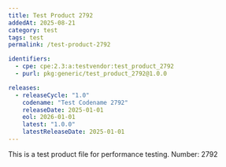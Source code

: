 ```yaml
---
title: Test Product 2792
addedAt: 2025-08-21
category: test
tags: test
permalink: /test-product-2792

identifiers:
  - cpe: cpe:2.3:a:testvendor:test_product_2792
  - purl: pkg:generic/test_product_2792@1.0.0

releases:
  - releaseCycle: "1.0"
    codename: "Test Codename 2792"
    releaseDate: 2025-01-01
    eol: 2026-01-01
    latest: "1.0.0"
    latestReleaseDate: 2025-01-01
---
```


This is a test product file for performance testing. Number: 2792
